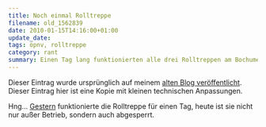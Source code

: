 ```yaml
---
title: Noch einmal Rolltreppe
filename: old_1562839
date: 2010-01-15T14:16:00+01:00
update_date:
tags: öpnv, rolltreppe
category: rant
summary: Einen Tag lang funktionierten alle drei Rolltreppen am Bochumer HBF, jetzt ist wieder eine abgesperrt.
---
```

Dieser Eintrag wurde ursprünglich auf meinem [alten Blog veröffentlicht](https://stu.blogger.de/stories/1562839/). Dieser Eintrag hier ist eine Kopie mit kleinen technischen Anpassungen.

Hng… [Gestern](/blogposts/old_1562334) funktionierte die Rolltreppe für einen Tag, heute ist sie nicht nur außer Betrieb, sondern auch abgesperrt.
